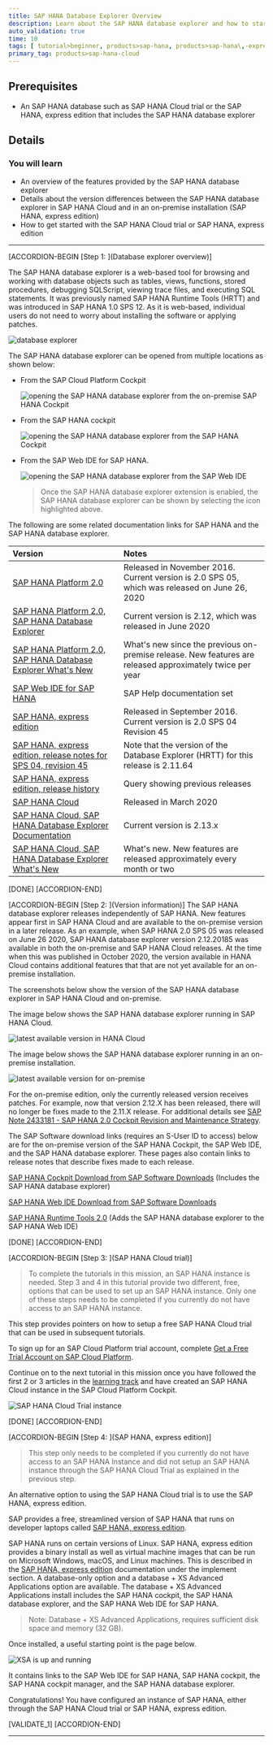 ```yaml
---
title: SAP HANA Database Explorer Overview
description: Learn about the SAP HANA database explorer and how to start using it with the SAP HANA Cloud trial or SAP HANA, express edition.
auto_validation: true
time: 10
tags: [ tutorial>beginner, products>sap-hana, products>sap-hana\,-express-edition]
primary_tag: products>sap-hana-cloud
---
```


## Prerequisites
 - An SAP HANA database such as SAP HANA Cloud trial or the SAP HANA, express edition that includes the SAP HANA database explorer

## Details
### You will learn
  - An overview of the features provided by the SAP HANA database explorer
  - Details about the version differences between the SAP HANA database explorer in SAP HANA Cloud and in an on-premise installation (SAP HANA, express edition)
  - How to get started with the SAP HANA Cloud trial or SAP HANA, express edition

---

[ACCORDION-BEGIN [Step 1: ](Database explorer overview)]

The SAP HANA database explorer  is a web-based tool for browsing and working with database objects such as tables, views, functions, stored procedures, debugging SQLScript, viewing trace files, and executing SQL statements. It was previously named SAP HANA Runtime Tools (HRTT) and was introduced in SAP HANA 1.0 SPS 12. As it is web-based, individual users do not need to worry about installing the software or applying patches.  

![database explorer](dbx.png)

The SAP HANA database explorer can be opened from multiple locations as shown below:

* From the SAP Cloud Platform Cockpit  

    ![opening the SAP HANA database explorer from the on-premise SAP HANA Cockpit](open-dbx-from-hana-cloud.png)

* From the SAP HANA cockpit  

    ![opening the SAP HANA database explorer from the SAP HANA Cockpit](open-dbx-from-hana-cockpit.png)

* From the SAP Web IDE for SAP HANA.  

    ![opening the SAP HANA database explorer from the SAP Web IDE](open-dbx-from-web-ide.png)

    >Once the SAP HANA database explorer extension is enabled, the SAP HANA database explorer can be shown by selecting the icon highlighted above.

The following are some related documentation links for SAP HANA and the SAP HANA database explorer.

|  Version     | Notes
|  :------------- | :-------------
|  [SAP HANA Platform 2.0](https://help.sap.com/viewer/product/SAP_HANA_PLATFORM/latest/en-US) | Released in November 2016. Current version is 2.0 SPS 05, which was released on June 26, 2020
|  [SAP HANA Platform 2.0, SAP HANA Database Explorer](https://help.sap.com/viewer/e8d0ddfb84094942a9f90288cd6c05d3/latest/en-US) | Current version is 2.12, which was released in June 2020
|  [SAP HANA Platform 2.0, SAP HANA Database Explorer What's New](https://help.sap.com/viewer/e8d0ddfb84094942a9f90288cd6c05d3/latest/en-US/7534f22d5bbf44c3a0de259478ad043b.html) | What's new since the previous on-premise release.  New features are released approximately twice per year
|  [SAP Web IDE for SAP HANA](https://help.sap.com/viewer/product/SAPWEBIDE/SAPWEBIDE4HANA/en-US) | SAP Help documentation set
|  [SAP HANA, express edition](https://help.sap.com/viewer/product/SAP_HANA,_EXPRESS_EDITION/latest/en-US)   | Released in September 2016.  Current version is 2.0 SPS 04 Revision 45
|  [SAP HANA, express edition, release notes for SPS 04, revision 45](https://developers.sap.com/topics/sap-hana.html#pdf-asset=1eaee4fa-857d-0010-87a3-c30de2ffd8ff&page=1)  | Note that the version of the Database Explorer (HRTT) for this release is  2.11.64
|  [SAP HANA, express edition, release history](https://search.sap.com/search.html?t=%22SAP%20HANA%2C%20express%20edition%202.0%20SPS%200%25%20Revision%22&n=1&s=boost&src=defaultSourceGroup)   | Query showing previous releases
|  [SAP HANA Cloud](https://help.sap.com/viewer/product/HANA_CLOUD/cloud/en-US)   | Released in March 2020
|  [SAP HANA Cloud, SAP HANA Database Explorer Documentation](https://help.sap.com/viewer/a2cea64fa3ac4f90a52405d07600047b/cloud/en-US)   | Current version is 2.13.x
|  [SAP HANA Cloud, SAP HANA Database Explorer What's New](https://help.sap.com/viewer/a2cea64fa3ac4f90a52405d07600047b/cloud/en-US/7a0c586f5a4e442d976459e0f0a70c7a.html)   | What's new.  New features are released approximately every month or two  

[DONE]
[ACCORDION-END]

[ACCORDION-BEGIN [Step 2: ](Version information)]
The SAP HANA database explorer releases independently of SAP HANA.  New features appear first in SAP HANA Cloud and are available to the on-premise version in a later release.  As an example, when SAP HANA 2.0 SPS 05 was released on June 26 2020, SAP HANA database explorer version 2.12.20185 was available in both the on-premise and SAP HANA Cloud releases.  At the time when this was published in October 2020, the version available in HANA Cloud contains additional features that that are not yet available for an on-premise installation.

The screenshots below show the version of the SAP HANA database explorer in SAP HANA Cloud and on-premise.  

The image below shows the SAP HANA database explorer running in SAP HANA Cloud.  

![latest available version in HANA Cloud](dbx-hana-cloud-version.png)

The image below shows the SAP HANA database explorer running in an on-premise installation.  

![latest available version for on-premise](dbx-on-premise-version.png)

For the on-premise edition, only the currently released version receives patches.  For example, now that version 2.12.X has been released, there will no longer be fixes made to  the 2.11.X release.  For additional details see [SAP Note 2433181 - SAP HANA 2.0 Cockpit Revision and Maintenance Strategy](https://launchpad.support.sap.com/#/notes/2433181).

The SAP Software download links (requires an S-User ID to access) below are for the on-premise version of the SAP HANA Cockpit, the SAP Web IDE, and the SAP HANA database explorer.  These pages also contain links to release notes that describe fixes made to each release.

[SAP HANA Cockpit Download from SAP Software Downloads](https://launchpad.support.sap.com/#/softwarecenter/search/sap%2520hana%2520cockpit) (Includes the SAP HANA database explorer)

[SAP HANA Web IDE Download from SAP Software Downloads](https://launchpad.support.sap.com/#/softwarecenter/search/SAP%2520WEB%2520IDE%25202)

[SAP HANA Runtime Tools 2.0](https://launchpad.support.sap.com/#/softwarecenter/search/XSACHRTT) (Adds the SAP HANA database explorer to the SAP HANA Web IDE)

[DONE]
[ACCORDION-END]


[ACCORDION-BEGIN [Step 3: ](SAP HANA Cloud trial)]

>To complete the tutorials in this mission, an SAP HANA instance is needed. Step 3 and 4 in this tutorial provide two different, free, options that can be used to set up an SAP HANA instance.  Only one of these steps needs to be completed if you currently do not have access to an SAP HANA instance.

This step provides pointers on how to setup a free SAP HANA Cloud trial that can be used in subsequent tutorials.

To sign up for an SAP Cloud Platform trial account, complete [Get a Free Trial Account on SAP Cloud Platform](https://developers.sap.com/tutorials/hcp-create-trial-account.html).

Continue on to the next tutorial in this mission once you have followed the first 2 or 3 articles in the [learning track](https://saphanajourney.com/hana-cloud/learning-track/getting-started-with-your-trial-of-sap-hana-cloud/) and have created an SAP HANA Cloud instance in the SAP Cloud Platform Cockpit.

![SAP HANA Cloud Trial instance](hana-cloud-instance.png)  


[DONE]
[ACCORDION-END]

[ACCORDION-BEGIN [Step 4: ](SAP HANA, express edition)]

>This step only needs to be completed if you currently do not have access to an SAP HANA Instance and did not setup an SAP HANA instance through the SAP HANA Cloud Trial as explained in the previous step.

An alternative option to using the SAP HANA Cloud trial is to use the SAP HANA, express edition.     

SAP provides a free, streamlined version of SAP HANA that runs on developer laptops called [SAP HANA, express edition](https://www.sap.com/cmp/td/sap-hana-express-edition.html).

SAP HANA runs on certain versions of Linux.  SAP HANA, express edition provides a binary install as well as virtual machine images that can be run on Microsoft Windows, macOS, and Linux machines.  This is described in the [SAP HANA, express edition](https://help.sap.com/viewer/product/SAP_HANA,_EXPRESS_EDITION/latest/en-US?task=implement_task) documentation under the implement section.  A database-only option and a database + XS Advanced Applications option are available. The database + XS Advanced Applications install includes the SAP HANA cockpit, the SAP HANA database explorer, and the SAP HANA Web IDE for SAP HANA.  
>Note: Database + XS Advanced Applications, requires sufficient disk space and memory (32 GB).

Once installed, a useful starting point is the page below.  

![XSA is up and running](xsa-is-up.png)

It contains links to the SAP Web IDE for SAP HANA, SAP HANA cockpit, the SAP HANA cockpit manager, and the SAP HANA database explorer.

Congratulations!  You have configured an instance of SAP HANA, either through the SAP HANA Cloud trial or SAP HANA, express edition.  

[VALIDATE_1]
[ACCORDION-END]




---
